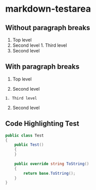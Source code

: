 # markdown-testarea

## Without paragraph breaks

1. Top level
  1. Second level
    1. Third level
  2. Second level

## With paragraph breaks

1. Top level

  1. Second level

    1. Third level

  2. Second level

## Code Highlighting Test

```csharp
public class Test
{
    public Test()
    {
    }
    
    public override string ToString()
    {
        return base.ToString();
    }
}
```
